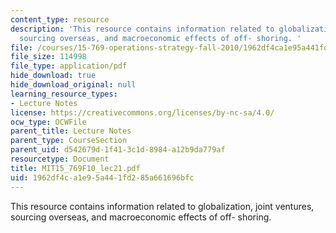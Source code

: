 ```yaml
---
content_type: resource
description: 'This resource contains information related to globalization, joint ventures,
  sourcing overseas, and macroeconomic effects of off- shoring. '
file: /courses/15-769-operations-strategy-fall-2010/1962df4ca1e95a441fd285a661696bfc_MIT15_769F10_lec21.pdf
file_size: 114998
file_type: application/pdf
hide_download: true
hide_download_original: null
learning_resource_types:
- Lecture Notes
license: https://creativecommons.org/licenses/by-nc-sa/4.0/
ocw_type: OCWFile
parent_title: Lecture Notes
parent_type: CourseSection
parent_uid: d542679d-1f41-3c1d-8984-a12b9da779af
resourcetype: Document
title: MIT15_769F10_lec21.pdf
uid: 1962df4c-a1e9-5a44-1fd2-85a661696bfc
---
```

This resource contains information related to globalization, joint ventures, sourcing overseas, and macroeconomic effects of off- shoring. 